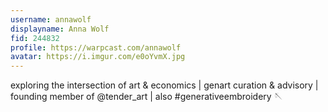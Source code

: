 ```yaml
---
username: annawolf
displayname: Anna Wolf
fid: 244832
profile: https://warpcast.com/annawolf
avatar: https://i.imgur.com/e0oYvmX.jpg
---
```

exploring the intersection of art & economics | genart curation & advisory | founding member of @tender_art | also #generativeembroidery 🪡  
